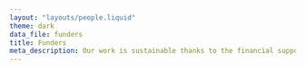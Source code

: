```yaml
---
layout: "layouts/people.liquid"
theme: dark
data_file: funders
title: Funders
meta_description: Our work is sustainable thanks to the financial support of grantmakers, our partners, and users.
---
```

